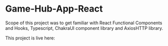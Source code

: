 # Game-Hub-App-React

Scope of this project was to get familiar with React Functional Components and Hooks, Typescript, ChakraUI component library and AxiosHTTP library.

This project is live here:
